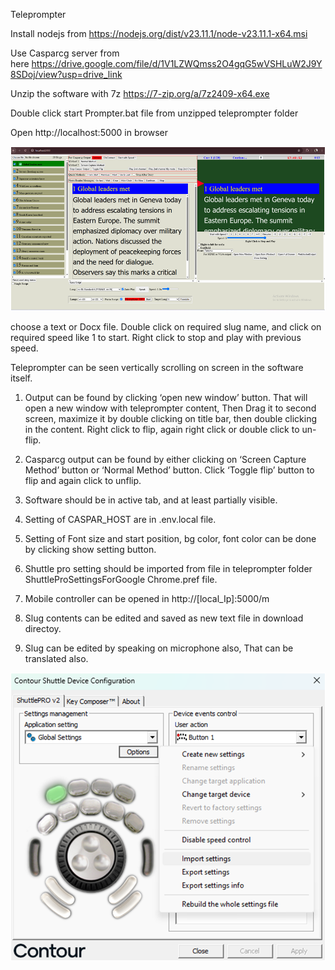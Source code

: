 Teleprompter


Install nodejs from https://nodejs.org/dist/v23.11.1/node-v23.11.1-x64.msi

Use Casparcg server from here https://drive.google.com/file/d/1V1LZWQmss2O4gqG5wVSHLuW2J9Y8SDoj/view?usp=drive_link

Unzip the software with 7z https://7-zip.org/a/7z2409-x64.exe

Double click start Prompter.bat file from unzipped teleprompter folder

Open http://localhost:5000 in browser

![alt text](image.png)


choose a text or Docx file. Double click on required slug name, and click on required speed like 1 to start. Right click to stop and play with previous speed.

Teleprompter can be seen vertically scrolling on screen in the software itself.

1. Output can be found by clicking ‘open new window’ button. That will open a new window with teleprompter content, Then Drag it to second screen, maximize it by double clicking on title bar, then double clicking in the content. Right click to flip, again right click or double click to un-flip.

2. Casparcg output can be found by either clicking on ‘Screen Capture Method’ button or ‘Normal Method’ button.  Click ‘Toggle flip’ button to flip and again click to unflip.

3. Software should be in active tab, and at least partially visible.

4. Setting of CASPAR_HOST are in .env.local file.

5. Setting of Font size and start position, bg color, font color can be done by clicking show setting button.

6. Shuttle pro setting should be imported from file in teleprompter folder ShuttleProSettingsForGoogle Chrome.pref file.

7. Mobile controller can be opened in http://[local_Ip]:5000/m

8. Slug contents can be edited and saved as new text file in download directoy.

9. Slug can be edited by speaking on microphone also, That can be translated also.

![alt text](image-1.png)
